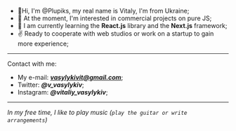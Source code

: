 - 👋Hi, I'm @Plupiks, my real name is Vitaly, I'm from Ukraine;
 - 📩 At the moment, I'm interested in commercial projects on pure JS;
 - 🎯 I am currently learning the **React.js** library and the **Next.js** framework;
 - ✌ Ready to cooperate with web studios or work on a startup to gain more experience;
_______
Contact with me:
 - My e-mail: ***vasylykivit@gmail.com***;  
 - Twitter: ***@v_vasylykiv***;
 - Instagram: ***@vitaliy_vasylykiv***;
 ______
*In my free time, I like to play music (`play the guitar or write arrangements`)*
